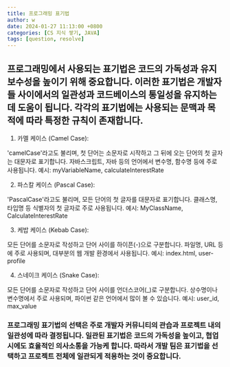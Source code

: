 ```yaml
---
title: 프로그래밍 표기법
author: w
date: 2024-01-27 11:13:00 +0800
categories: [CS 지식 쌓기, JAVA]
tags: [question, resolve]
---
```


## 프로그래밍에서 사용되는 표기법은 코드의 가독성과 유지 보수성을 높이기 위해 중요합니다. 이러한 표기법은 개발자들 사이에서의 일관성과 코드베이스의 통일성을 유지하는 데 도움이 됩니다. 각각의 표기법에는 사용되는 문맥과 목적에 따라 특정한 규칙이 존재합니다.

1. 카멜 케이스 (Camel Case):

'camelCase'라고도 불리며, 첫 단어는 소문자로 시작하고 그 뒤에 오는 단어의 첫 글자는 대문자로 표기합니다.
자바스크립트, 자바 등의 언어에서 변수명, 함수명 등에 주로 사용됩니다.
예시: myVariableName, calculateInterestRate

2. 파스칼 케이스 (Pascal Case):

'PascalCase'라고도 불리며, 모든 단어의 첫 글자를 대문자로 표기합니다.
클래스명, 타입명 등 식별자의 첫 글자로 주로 사용됩니다.
예시: MyClassName, CalculateInterestRate

3. 케밥 케이스 (Kebab Case):

모든 단어를 소문자로 작성하고 단어 사이를 하이픈(-)으로 구분합니다.
파일명, URL 등에 주로 사용되며, 대부분의 웹 개발 환경에서 사용됩니다.
예시: index.html, user-profile

4. 스네이크 케이스 (Snake Case):

모든 단어를 소문자로 작성하고 단어 사이를 언더스코어(_)로 구분합니다.
상수명이나 변수명에서 주로 사용되며, 파이썬 같은 언어에서 많이 볼 수 있습니다.
예시: user_id, max_value

### 프로그래밍 표기법의 선택은 주로 개발자 커뮤니티의 관습과 프로젝트 내의 일관성에 따라 결정됩니다. 일관된 표기법은 코드의 가독성을 높이고, 협업 시에도 효율적인 의사소통을 가능케 합니다. 따라서 개발 팀은 표기법을 선택하고 프로젝트 전체에 일관되게 적용하는 것이 중요합니다.
